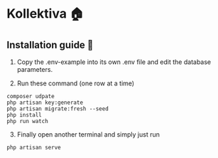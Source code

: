 # Kollektiva 🏠

 
 
 ## Installation guide 🌱
 
1. Copy the .env-example into its own .env file and edit the database parameters.

2. Run these command (one row at a time)
 ```
 composer udpate
 php artisan key:generate
 php artisan migrate:fresh --seed
 php install
 php run watch
 ```

3. Finally open another terminal and simply just run 
```
php artisan serve
```
